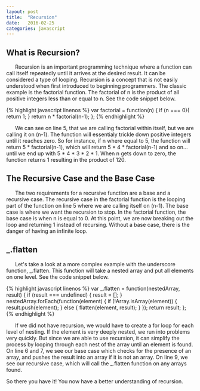 ```yaml
---
layout: post
title:  "Recursion"
date:   2016-02-25
categories: javascript
---
```


What is Recursion?
---
&nbsp;&nbsp;&nbsp;&nbsp;&nbsp;&nbsp;Recursion is an important programming technique where a function can call itself repeatedly until it arrives at the desired result. It can be considered a type of looping. Recursion is a concept that is not easily understood when first introduced to beginning programmers. The classic example is the factorial function. The factorial of n is the product of all positive integers less than or equal to n. See the code snippet below.

{% highlight javascript linenos %}
var factorial = function(n) {
  if (n === 0){
    return 1;
  }
  return n * factorial(n-1);
};
{% endhighlight %}

&nbsp;&nbsp;&nbsp;&nbsp;&nbsp;&nbsp;We can see on line 5, that we are calling factorial within itself, but we are calling it on (n-1). The function will essentialy trickle down positive integers until it reaches zero. So for instance, if n where equal to 5, the function will return 5 * factorial(n-1), which will return 5 * 4 * factorial(n-1) and so on... until we end up with 5 * 4 * 3 * 2 * 1. When n gets down to zero, the function returns 1 resulting in the product of 120.

The Recursive Case and the Base Case
---
&nbsp;&nbsp;&nbsp;&nbsp;&nbsp;&nbsp;The two requirements for a recursive function are a base and a recursive case. The recursive case in the factorial function is the looping part of the function on line 5 where we are calling itself on (n-1). The base case is where we want the recursion to stop. In the factorial function, the base case is when n is equal to 0. At this point, we are now breaking out the loop and returning 1 instead of recursing. Without a base case, there is the danger of having an infinite loop.

_.flatten
---
&nbsp;&nbsp;&nbsp;&nbsp;&nbsp;&nbsp;Let's take a look at a more complex example with the underscore function, _.flatten. This function will take a nested array and put all elements on one level. See the code snippet below.

{% highlight javascript linenos %}
var _.flatten = function(nestedArray, result) {
  if (result === undefined) {
    result = [];
  } 
  nestedArray.forEach(function(element) {
    if (!Array.isArray(element)) {
      result.push(element);
    } else {
      flatten(element, result);
    }
  });
  return result;
};
  {% endhighlight %}

&nbsp;&nbsp;&nbsp;&nbsp;&nbsp;&nbsp;If we did not have recursion, we would have to create a for loop for each level of nesting. If the element is very deeply nested, we run into problems very quickly. But since we are able to use recursion, it can simplify the process by looping through each nest of the array until an element is found. On line 6 and 7, we see our base case which checks for the presence of an array, and pushes the result into an array if it is not an array. On line 9, we see our recursive case, which will call the _.flatten function on any arrays found. 

So there you have it! You now have a better understanding of recursion.